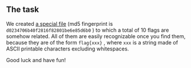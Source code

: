 ## The task

We created [a special file](hn_workshop.7z) (md5 fingerprint is
`d0234706b40f2816f82801be6e85d6b0`
) to which a total of 10 flags are somehow related. All of them are easily recognizable once you find them, because they are of the form
`flag{xxx}`
, where
`xxx`
is a string made of ASCII printable characters excluding whitespaces.

Good luck and have fun!
